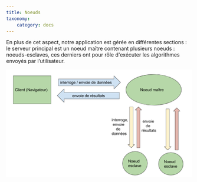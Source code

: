 ```yaml
---
title: Noeuds	
taxonomy:
    category: docs
---
```


En plus de cet aspect, notre application est gérée en différentes sections : le serveur principal est un noeud maître contenant plusieurs noeuds : noeuds-esclaves, ces derniers ont pour rôle d'exécuter les algorithmes envoyés par l’utilisateur.

![](../02.Noeuds/diagram-02.png)